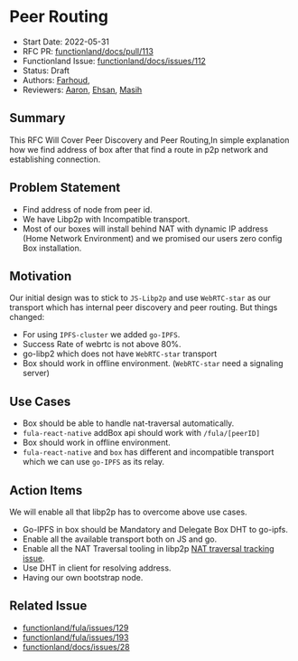 # Peer Routing
- Start Date: 2022-05-31
- RFC PR: [functionland/docs/pull/113](https://github.com/functionland/docs/pull/113)
- Functionland Issue: [functionland/docs/issues/112](https://github.com/functionland/docs/issues/112)
- Status: Draft
- Authors: [Farhoud](https://github.com/farhoud),
- Reviewers: [Aaron](https://github.com/gitaaron), [Ehsan](https://github.com/ehsan6sha), [Masih](https://github.com/orgs/functionland/people/masih)


## Summary
[summary]: #summary

This RFC Will Cover Peer Discovery and Peer Routing,In simple explanation how we find address of box after that find a route in p2p network and establishing connection.


## Problem Statement
- Find address of node from peer id.
- We have Libp2p with Incompatible transport. 
- Most of our boxes will install behind NAT with dynamic IP address (Home Network Environment) and we promised our users zero config Box installation.

## Motivation
Our initial design was to stick to `JS-Libp2p` and use `WebRTC-star` as our transport which has internal peer discovery and peer routing. But things changed:
- For using `IPFS-cluster` we added `go-IPFS`.
- Success Rate of webrtc is not above 80%.
- go-libp2 which does not have `WebRTC-star` transport
- Box should work in offline environment. (`WebRTC-star` need a signaling server)



## Use Cases
- Box should be able to handle nat-traversal automatically.
- `fula-react-native` addBox api should work with `/fula/[peerID]`
- Box should work in offline environment.
- `fula-react-native` and `box` has different and incompatible transport which we can use `go-IPFS` as its relay.


## Action Items
We will enable all that libp2p has to overcome above use cases.
- Go-IPFS in box should be Mandatory and Delegate Box DHT to go-ipfs.
- Enable all the available transport both on JS and go.
- Enable all the NAT Traversal tooling in libp2p [NAT traversal tracking issue](https://github.com/libp2p/specs/issues/312).
- Use DHT in client for resolving address.
- Having our own bootstrap node.


## Related Issue
- [functionland/fula/issues/129](https://github.com/functionland/fula/issues/129)
- [functionland/fula/issues/193](https://github.com/functionland/fula/issues/193)
- [functionland/docs/issues/28](https://github.com/functionland/docs/issues/28)